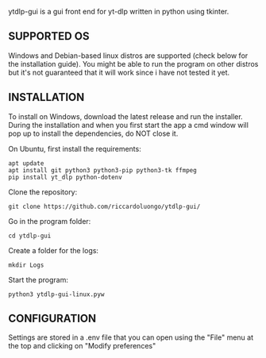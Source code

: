 ytdlp-gui is a gui front end for yt-dlp written in python using tkinter.

<h2>SUPPORTED OS</h2>

Windows and Debian-based linux distros are supported (check below for the installation guide).
You might be able to run the program on other distros but it's not guaranteed that it will work since i have not tested it yet.

<h2>INSTALLATION</h2>

To install on Windows, download the latest release and run the installer.
During the installation and when you first start the app a cmd window will pop up to install the dependencies, do NOT close it.

On Ubuntu, first install the requirements:
```
apt update
apt install git python3 python3-pip python3-tk ffmpeg
pip install yt_dlp python-dotenv
```
Clone the repository:
```
git clone https://github.com/riccardoluongo/ytdlp-gui/
```
Go in the program folder:
```
cd ytdlp-gui
```
Create a folder for the logs:
```
mkdir Logs
```
Start the program:
```
python3 ytdlp-gui-linux.pyw
```

<h2>CONFIGURATION</h2>

Settings are stored in a .env file that you can open using the "File" menu at the top and clicking on "Modify preferences"
